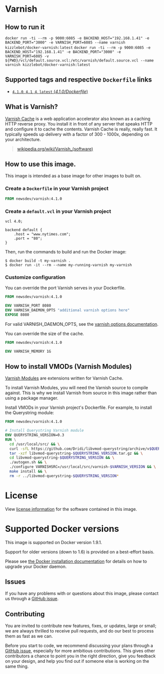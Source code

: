 # Varnish


## How to run it
`docker run -ti --rm -p 9000:6085 -e BACKEND_HOST="192.168.1.41" -e BACKEND_PORT="3000" -e VARNISH_PORT=6085 --name varnish kizzlebot/docker-varnish:latest`
`docker run -ti --rm -p 9000:6085 -e BACKEND_HOST="192.168.1.41" -e BACKEND_PORT="3000" -e VARNISH_PORT=6085 -v ${PWD}/vcl/default.source.vcl:/etc/varnish/default.source.vcl --name varnish kizzlebot/docker-varnish:latest`




## Supported tags and respective `Dockerfile` links

-	[`4.1.0`, `4.1`, `4`, `latest` (*4.1.0/Dockerfile*)](https://github.com/newsdev/docker-varnish/blob/4/Dockerfile)

## What is Varnish?

[Varnish Cache](https://www.varnish-cache.org/) is a web application accelerator also known as a caching HTTP reverse proxy. You install it in front of any server that speaks HTTP and configure it to cache the contents. Varnish Cache is really, really fast. It typically speeds up delivery with a factor of 300 - 1000x, depending on your architecture.

> [wikipedia.org/wiki/Varnish_(software)](https://en.wikipedia.org/wiki/Varnish_(software))

## How to use this image.

This image is intended as a base image for other images to built on.

### Create a `Dockerfile` in your Varnish project

```dockerfile
FROM newsdev/varnish:4.1.0
```

### Create a `default.vcl` in your Varnish project

```vcl
vcl 4.0;

backend default {
    .host = "www.nytimes.com";
    .port = "80";
}
```

Then, run the commands to build and run the Docker image:

```console
$ docker build -t my-varnish .
$ docker run -it --rm --name my-running-varnish my-varnish
```

### Customize configuration

You can override the port Varnish serves in your Dockerfile.

```dockerfile
FROM newsdev/varnish:4.1.0

ENV VARNISH_PORT 8080
ENV VARNISH_DAEMON_OPTS "additional varnish options here"
EXPOSE 8080
```

For valid VARNISH_DAEMON_OPTS, see the [varnish options documentation](https://www.varnish-cache.org/docs/4.0/reference/varnishd.html#options).



You can override the size of the cache.

```dockerfile
FROM newsdev/varnish:4.1.0

ENV VARNISH_MEMORY 1G
```

## How to install VMODs (Varnish Modules)

[Varnish Modules](https://www.varnish-cache.org/vmods) are extensions written for Varnish Cache.

To install Varnish Modules, you will need the Varnish source to compile against. This is why we install Varnish from source in this image rather than using a package manager.

Install VMODs in your Varnish project's Dockerfile. For example, to install the Querystring module:

```dockerfile
FROM newsdev/varnish:4.1.0

# Install Querystring Varnish module
ENV QUERYSTRING_VERSION=0.3
RUN \
  cd /usr/local/src/ && \
  curl -sfL https://github.com/Dridi/libvmod-querystring/archive/v$QUERYSTRING_VERSION.tar.gz -o libvmod-querystring-$QUERYSTRING_VERSION.tar.gz && \
  tar -xzf libvmod-querystring-$QUERYSTRING_VERSION.tar.gz && \
  cd libvmod-querystring-$QUERYSTRING_VERSION && \
  ./autogen.sh && \
  ./configure VARNISHSRC=/usr/local/src/varnish-$VARNISH_VERSION && \
  make install && \
  rm -r ../libvmod-querystring-$QUERYSTRING_VERSION*
```

# License

View [license information](https://www.apache.org/licenses/LICENSE-2.0) for the software contained in this image.

# Supported Docker versions

This image is supported on Docker version 1.9.1.

Support for older versions (down to 1.6) is provided on a best-effort basis.

Please see [the Docker installation documentation](https://docs.docker.com/installation/) for details on how to upgrade your Docker daemon.

## Issues

If you have any problems with or questions about this image, please contact us through a [GitHub issue](https://github.com/newsdev/docker-varnish/issues).

## Contributing

You are invited to contribute new features, fixes, or updates, large or small; we are always thrilled to receive pull requests, and do our best to process them as fast as we can.

Before you start to code, we recommend discussing your plans through a [GitHub issue](https://github.com/docker-library/php/issues), especially for more ambitious contributions. This gives other contributors a chance to point you in the right direction, give you feedback on your design, and help you find out if someone else is working on the same thing.
